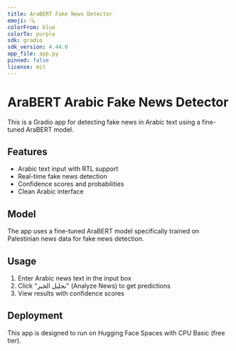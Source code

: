 ```yaml
---
title: AraBERT Fake News Detector
emoji: 🔍
colorFrom: blue
colorTo: purple
sdk: gradio
sdk_version: 4.44.0
app_file: app.py
pinned: false
license: mit
---
```


# AraBERT Arabic Fake News Detector

This is a Gradio app for detecting fake news in Arabic text using a fine-tuned AraBERT model.

## Features

- Arabic text input with RTL support
- Real-time fake news detection
- Confidence scores and probabilities
- Clean Arabic interface

## Model

The app uses a fine-tuned AraBERT model specifically trained on Palestinian news data for fake news detection.

## Usage

1. Enter Arabic news text in the input box
2. Click "تحليل الخبر" (Analyze News) to get predictions
3. View results with confidence scores

## Deployment

This app is designed to run on Hugging Face Spaces with CPU Basic (free tier).
